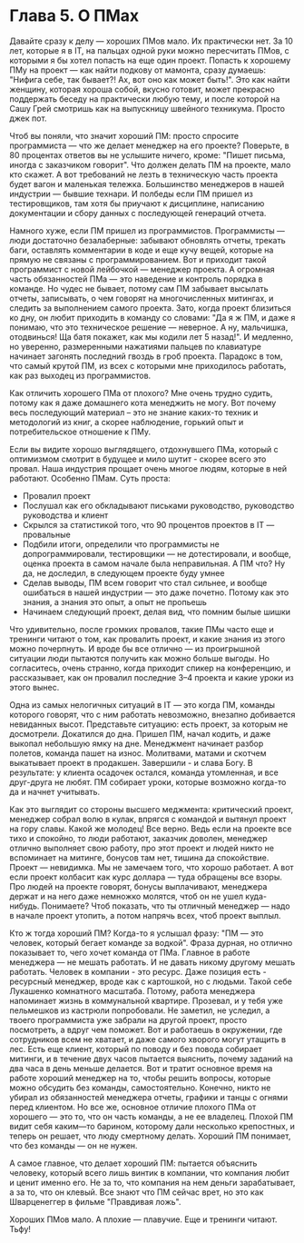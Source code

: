 # Глава 5. О ПМах

Давайте сразу к делу — хороших ПМов мало. Их практически нет. За 10 лет, которые я в IT, на пальцах одной руки можно пересчитать ПМов, с которыми я бы хотел попасть на еще один проект. Попасть к хорошему ПМу на проект — как найти подкову от мамонта, сразу думаешь: "Нифига себе, так бывает?! Ах, вот оно как может быть!". Это как найти женщину, которая хороша собой, вкусно готовит, может прекрасно поддержать беседу на практически любую тему, и после которой на Сашу Грей смотришь как на выпускницу швейного техникума. Просто джек пот.

Чтоб вы поняли, что значит хороший ПМ: просто спросите программиста — что же делает менеджер на его проекте? Поверьте, в 80 процентах ответов вы не услышите ничего, кроме: "Пишет письма, иногда с заказчиком говорит". Что должен делать ПМ на проекте, мало кто скажет. А вот требований не лезть в техническую часть проекта будет вагон и маленькая тележка. Большинство менеджеров в нашей индустрии — бывшие технари. И полбеды если ПМ пришел из тестировщиков, там хотя бы приучают к дисциплине, написанию документации и сбору данных с последующей генераций отчета.

Намного хуже, если ПМ пришел из программистов. Программисты — люди достаточно безалаберные: забывают обновлять отчеты, трекать баги, оставлять комментарии в коде и еще кучу вещей, которые на прямую не связаны с программированием. Вот и приходит такой программист с новой лейбочкой — менеджер проекта. А огромная часть обязанностей ПМа — это наведение и контроль порядка в команде. Но чудес не бывает, потому сам ПМ забывает высылать отчеты, записывать, о чем говорят на многочисленных митингах, и следить за выполнением самого проекта. Зато, когда проект близиться ко дну, он любит приходить в команду со словами: "Да я ж ПМ, и даже я понимаю, что это техническое решение — неверное. А ну, мальчишка, отодвинься! Ща батя покажет, как мы кодили лет 5 назад!". И медленно, но уверенно, размеренными нажатиями пальцев по клавиатуре начинает загонять последний гвоздь в гроб проекта. Парадокс в том, что самый крутой ПМ, из всех с которыми мне приходилось работать, как раз выходец из программистов.

Как отличить хорошего ПМа от плохого? Мне очень трудно судить, потому как я даже домашнего кота менеджить не могу. Вот почему весь последующий материал – это не знание каких-то техник и методологий из книг, а скорее наблюдение, горький опыт и потребительское отношение к ПМу. 

Если вы видите хорошо выглядящего, отдохнувшего ПМа, который с оптимизмом смотрит в будущее и мило шутит - скорее всего это провал. Наша индустрия прощает очень многое людям, которые в ней работают. Особенно ПМам. Суть проста:

- Провалил проект
- Послушал как его обкладывают письками руководство, руководство руководства и клиент
- Скрылся за статистикой того, что 90 процентов проектов в IT — провальные
- Подбили итоги, определили что программисты не допрограммировали, тестировщики — не дотестировали, и вообще, оценка проекта в самом начале была неправильная. А ПМ что? Ну да, не доследил, в следующем проекте буду умнее
- Сделав выводы, ПМ всем говорит что стал сильнее, и вообще ошибаться в нашей индустрии — это даже почетно. Потому как это знания, а знания это опыт, а опыт не пропьешь
- Начинаем следующий проект, делая вид, что помним былые шишки

Что удивительно, после громких провалов, такие ПМы часто еще и тренинги читают о том, как провалить проект, и какие знания из этого можно почерпнуть. И вроде бы все отлично — из проигрышной ситуации люди пытаются получить как можно больше выгоды. Но согласитесь, очень странно, когда приходит спикер на конференцию, и рассказывает, как он провалил последние 3–4 проекта и какие уроки из этого вынес.

Одна из самых нелогичных ситуаций в IT — это когда ПМ, команды которого говорят, что с ним работать невозможно, внезапно добивается невиданных высот. Представьте ситуацию: есть проект, за которым не досмотрели. Докатился до дна. Пришел ПМ, начал кодить, и даже выкопал небольшую ямку на дне. Менеджмент начинает разбор полетов, команда пашет на износ. Молитвами, матами и скотчем выкатывает проект в продакшен. Завершили - и слава Богу. В результате: у клиента осадочек остался, команда утомленная, и все друг-друга не любят. ПМ собирает уроки, которые возможно когда-то да и начнет учитывать.

Как это выглядит со стороны высшего меджмента: критический проект, менеджер собрал волю в кулак, впрягся с командой и вытянул проект на гору славы. Какой же молодец! Все верно. Ведь если на проекте все тихо и спокойно, то люди работают, заказчик доволен, менеджер отлично выполняет свою работу, про этот проект и людей никто не вспоминает на митинге, бонусов там нет, тишина да спокойствие. Проект — невидимка. Мы не замечаем того, что хорошо работает. А вот если проект колбасит как курс доллара — туда обращены все взоры. Про людей на проекте говорят, бонусы выплачивают, менеджера держат и на него даже немножко молятся, чтоб он не ушел куда-нибудь. Понимаете? Чтоб показать, что ты отличный менеджер — надо в начале проект утопить, а потом напрячь всех, чтоб проект выплыл.

Кто ж тогда хороший ПМ? Когда-то я услышал фразу: "ПМ — это человек, который бегает команде за водкой". Фраза дурная, но отлично показывает то, чего хочет команда от ПМа. Главное в работе менеджера — не мешать работать. И не давать никому другому мешать работать. Человек в компании - это ресурс. Даже позиция есть - ресурсный менеджер, вроде как с картошкой, но с людьми. Такой себе Лукашенко комнатного масштаба. Потому, работа менеджера напоминает жизнь в коммунальной квартире. Прозевал, и у тебя уже пельмешков из кастрюли попробовали. Не заметил, не уследил, а твоего программиста уже забрали на другой проект, просто посмотреть, а вдруг чем поможет. Вот и работаешь в окружении, где сотрудников всем не хватает, и даже самого хворого могут утащить в лес. Есть еще клиент, который по поводу и без повода собирает митинги, и в течение двух часов пытается выяснить, почему заданий на два часа в день меньше делается.
Вот и тратит основное время на работе хороший менеджер на то, чтобы решить вопросы, которые можно обсудить без команды, самостоятельно. Конечно, никто не убирал из обязанностей менеджера отчеты, графики и танцы с огнями перед клиентом. Но все же, основное отличие плохого ПМа от хорошего — это то, что он часть команды, а не ее владелец. Плохой ПМ видит себя каким—то барином, которому дали несколько крепостных, и теперь он решает, что люду смертному делать. Хороший ПМ понимает, что без команды — он не нужен.

А самое главное, что делает хороший ПМ: пытается объяснить человеку, который всего лишь винтик в компании, что компания любит и ценит именно его. Не за то, что компания на нем деньги зарабатывает, а за то, что он клевый. Все знают что ПМ сейчас врет, но это как Шварценеггер в фильме "Правдивая ложь".

Хороших ПМов мало. А плохие — плавучие. Еще и тренинги читают. Тьфу!
